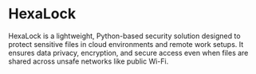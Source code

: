 # HexaLock
HexaLock is a lightweight, Python-based security solution designed to protect sensitive files in cloud environments and remote work setups. It ensures data privacy, encryption, and secure access even when files are shared across unsafe networks like public Wi-Fi.
